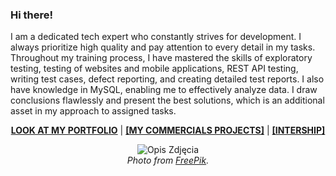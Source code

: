 ### Hi there!
<p align="left">
  I am a dedicated tech expert who constantly strives for development. I always prioritize high quality and pay attention to every detail in my tasks. Throughout my training process, I have mastered the skills of exploratory testing, testing of websites and mobile applications, REST API testing, writing test cases, defect reporting, and creating detailed test reports. I also have knowledge in MySQL, enabling me to effectively analyze data. I draw conclusions flawlessly and present the best solutions, which is an additional asset in my approach to assigned tasks.
</p>


<p align="center">
  <a href="https://github.com/agakalinowski/Portfolio" target="_blank"><b>LOOK AT MY PORTFOLIO</b></a> |
  <a href="https://github.com/agakalinowski/MySQL" target="_blank"><b>[MY COMMERCIALS PROJECTS]</b></a> |
  <a href="https://github.com/agakalinowski/Internship_at_TestArmy" target="_blank"><b>[INTERSHIP]</b></a>
</p>





<p align="center">
  <img src="https://img.freepik.com/premium-vector/share-market-analysis_701961-537.jpg" alt="Opis Zdjęcia">
  <br>
  <em>Photo from <a href="https://www.freepik.com/" target="_blank">FreePik</a>.</em>
</p>

